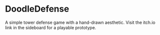 # DoodleDefense
A simple tower defense game with a hand-drawn aesthetic. Visit the itch.io link in the sideboard for a playable prototype.
